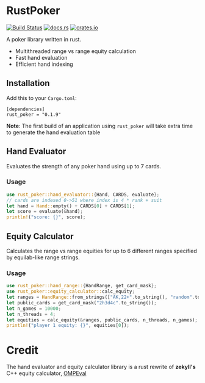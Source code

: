 # RustPoker

[![Build Status](https://travis-ci.org/kmurf1999/rust_poker.svg?branch=master)](https://travis-ci.org/kmurf1999/rust_poker)
[![docs.rs](https://docs.rs/rust_poker/badge.svg)](https://docs.rs/rust_poker)
[![crates.io](https://img.shields.io/crates/v/rust_poker.svg)](https://crates.io/crates/rust_poker)

A poker library written in rust.

 - Multithreaded range vs range equity calculation
 - Fast hand evaluation
 - Efficient hand indexing


## Installation

Add this to your `Cargo.toml`:
```
[dependencies]
rust_poker = "0.1.9"
```
**Note**: The first build of an application using `rust_poker` will take extra time to generate the hand evaluation table

## Hand Evaluator

Evaluates the strength of any poker hand using up to 7 cards.

### Usage

```rust
use rust_poker::hand_evaluator::{Hand, CARDS, evaluate};
// cards are indexed 0->51 where index is 4 * rank + suit
let hand = Hand::empty() + CARDS[0] + CARDS[1];
let score = evaluate(&hand);
println!("score: {}", score);
```

## Equity Calculator

Calculates the range vs range equities for up to 6 different ranges specified by equilab-like range strings.

### Usage

```rust
use rust_poker::hand_range::{HandRange, get_card_mask};
use rust_poker::equity_calculator::calc_equity;
let ranges = HandRange::from_strings(["AK,22+".to_string(), "random".to_string()].to_vec());
let public_cards = get_card_mask("2h3d4c".to_string());
let n_games = 10000;
let n_threads = 4;
let equities = calc_equity(&ranges, public_cards, n_threads, n_games);
println!("player 1 equity: {}", equities[0]);
```

# Credit

The hand evaluator and equity calculator library is a rust rewrite of **zekyll's** C++ equity calculator, [OMPEval](https://github.com/zekyll/OMPEval)
